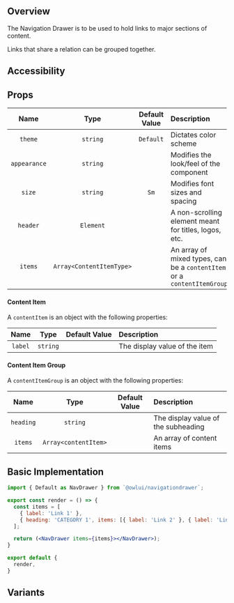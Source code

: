 ## Overview

The Navigation Drawer is to be used to hold links to major sections of content.

Links that share a relation can be grouped together.

## Accessibility

## Props

|     Name     |           Type           | Default Value | Description                                                             |
| :----------: | :----------------------: | :-----------: | :---------------------------------------------------------------------- |
|   `theme`    |         `string`         |   `Default`   | Dictates color scheme                                                   |
| `appearance` |         `string`         |               | Modifies the look/feel of the component                                 |
|    `size`    |         `string`         |     `Sm`      | Modifies font sizes and spacing                                         |
|   `header`   |        `Element`         |               | A non-scrolling element meant for titles, logos, etc.                   |
|   `items`    | `Array<ContentItemType>` |               | An array of mixed types, can be a `contentItem` or a `contentItemGroup` |

#### Content Item

A `contentItem` is an object with the following properties:

|  Name   |   Type   | Default Value | Description                   |
| :-----: | :------: | :-----------: | :---------------------------- |
| `label` | `string` |               | The display value of the item |

#### Content Item Group

A `contentItemGroup` is an object with the following properties:

|   Name    |         Type         | Default Value | Description                         |
| :-------: | :------------------: | :-----------: | :---------------------------------- |
| `heading` |       `string`       |               | The display value of the subheading |
|  `items`  | `Array<contentItem>` |               | An array of content items           |

## Basic Implementation

```jsx
import { Default as NavDrawer } from `@owlui/navigationdrawer`;

export const render = () => {
  const items = [
    { label: 'Link 1' },
    { heading: 'CATEGORY 1', items: [{ label: 'Link 2' }, { label: 'Link 3' }] },
  ];

  return (<NavDrawer items={items}></NavDrawer>);
}

export default {
  render,
}
```

## Variants
